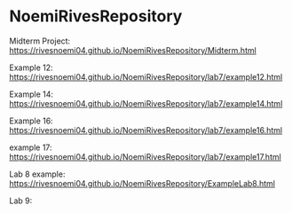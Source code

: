 # NoemiRivesRepository
Midterm Project: 
https://rivesnoemi04.github.io/NoemiRivesRepository/Midterm.html

Example 12: 
https://rivesnoemi04.github.io/NoemiRivesRepository/lab7/example12.html

Example 14: 
https://rivesnoemi04.github.io/NoemiRivesRepository/lab7/example14.html

Example 16: 
https://rivesnoemi04.github.io/NoemiRivesRepository/lab7/example16.html

example 17: 
https://rivesnoemi04.github.io/NoemiRivesRepository/lab7/example17.html

Lab 8 example: 
https://rivesnoemi04.github.io/NoemiRivesRepository/ExampleLab8.html

Lab 9: 
